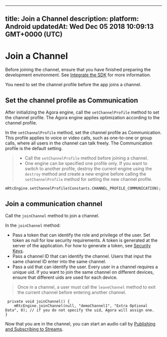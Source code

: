 
---
title: Join a Channel
description: 
platform: Android
updatedAt: Wed Dec 05 2018 10:09:13 GMT+0000 (UTC)
---
# Join a Channel
Before joining the channel, ensure that you have finished preparing the development environment. See [Integrate the SDK](../../en/Voice/android_audio.md) for more information.

You need to set the channel profile before the app joins a channel.

## Set the channel profile as Communication
After initializing the Agora engine, call the `setChannelProfile` method to set the channel profile. The Agora engine applies optimization according to the channel profile.

In the `setChannelProfile` method, set the channel profile as Communication. This profile applies to voice or video calls, such as one-to-one or group calls, where all users in the channel can talk freely. The Communication profile is the default setting.

> -   Call the `setChannelProfile` method before joining a channel.
> -   One engine can be specified one profile only. If you want to switch to another profile, destroy the current engine using the `destroy` method and create a new engine before calling the `setChannelProfile` method for setting the new channel profile.


```
mRtcEngine.setChannelProfile(Constants.CHANNEL_PROFILE_COMMUNICATION);
```


## Join a communication channel
Call the `joinChannel` method to join a channel. 

In the `joinChannel` method:

-   Pass a token that can identify the role and privilege of the user. Set token as null for low security requirements. A token is generated at the server of the application. For how to generate a token, see [Security Keys](../../en/Voice/token.md).
-   Pass a channel ID that can identify the channel. Users that input the same channel ID enter into the same channel.
-   Pass a uid that can identify the user. Every user in a channel requires a unique uid. If you want to join the same channel on different devices, ensure that different uids are used for each device.

> Once in a channel, a user must call the `leaveChannel` method to exit the current channel before entering another channel.

```
 private void joinChannel() {
    mRtcEngine.joinChannel(null, "demoChannel1", "Extra Optional Data", 0); // if you do not specify the uid, Agora will assign one.
}
```

Now that you are in the channel, you can start an audio call by [Publishing and Subscribing to Streams](../../en/Voice/publish_android_audio.md).
